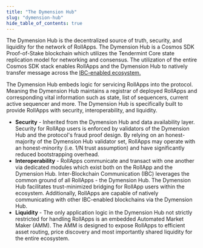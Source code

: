 ```yaml
---
title: "The Dymension Hub"
slug: "dymension-hub"
hide_table_of_contents: true
---
```


The Dymension Hub is the decentralized source of truth, security, and liquidity for the network of RollApps. The Dymension Hub is a Cosmos SDK Proof-of-Stake blockchain which utilizes the Tendermint Core state replication model for networking and consensus. The utilization of the entire Cosmos SDK stack enables RollApps and the Dymension Hub to natively transfer message across the [IBC-enabled ecosystem.](https://www.mapofzones.com/)<br/>

The Dymension Hub embeds logic for servicing RollApps into the protocol. Meaning the Dymension Hub maintains a registrar of deployed RollApps and corresponding vital information such as state, list of sequencers, current active sequencer and more. The Dymension Hub is specifically built to provide RollApps with security, interoperability, and liquidity.<br/>

-   <b>Security</b> - Inherited from the Dymension Hub and data availability layer. Security for RollApp users is enforced by validators of the Dymension Hub and the protocol's fraud proof design. By relying on an honest-majority of the Dymension Hub validator set, RollApps may operate with an honest-minority (i.e. 1/N trust assumption) and have significantly reduced bootstrapping overhead.
-   <b>Interoperability</b> - RollApps communicate and transact with one another via dedicated modules which exist both on the RollApp and the Dymension Hub. Inter-Blockchain Communication (IBC) leverages the common ground of all RollApps - the Dymension Hub. The Dymension Hub facilitates trust-minimized bridging for RollApp users within the ecosystem. Additionally, RollApps are capable of natively communicating with other IBC-enabled blockchains via the Dymension Hub.
-   <b>Liquidity</b> - The only application logic in the Dymension Hub not strictly restricted for handling RollApps is an embedded Automated Market Maker (AMM). The AMM is designed to expose RollApps to efficient asset routing, price discovery and most importantly shared liquidity for the entire ecosystem.
